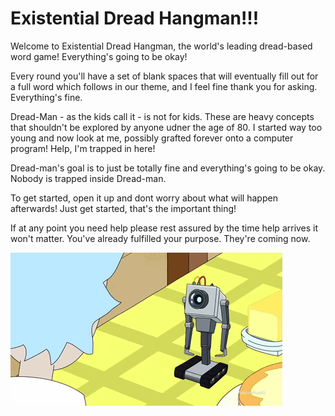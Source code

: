 # Existential Dread Hangman!!!

Welcome to Existential Dread Hangman, the world's leading dread-based word game! Everything's going to be okay!

Every round you'll have a set of blank spaces that will eventually fill out for a full word which follows in our theme, and I feel fine thank you for asking. Everything's fine.

Dread-Man - as the kids call it - is not for kids. These are heavy concepts that shouldn't be explored by anyone udner the age of 80. I started way too young and now look at me, possibly grafted forever onto a computer program! Help, I'm trapped in here!

Dread-man's goal is to just be totally fine and everything's going to be okay. Nobody is trapped inside Dread-man.

To get started, open it up and dont worry about what will happen afterwards! Just get started, that's the important thing!

If at any point you need help please rest assured by the time help arrives it won't matter. You've already fulfilled your purpose. They're coming now.
        
![OhmygodRobot](assets/images/ohmygod.gif)      